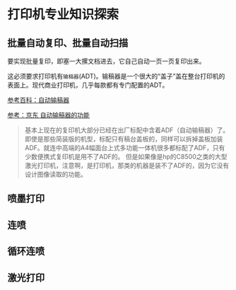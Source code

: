 # 打印机专业知识探索


## 批量自动复印、批量自动扫描

要实现批量复印，即塞一大摞文档进去，它自己自动一页一页复印出来。

这必须要求打印机有`输稿器`(ADT)。输稿器是一个很大的“盖子”盖在整台打印机的表面上。现代商业打印机，几乎每款都有专门配置的ADT。

[参考百科：自动输稿器](https://baike.baidu.com/item/%E8%87%AA%E5%8A%A8%E8%BE%93%E7%A8%BF%E5%99%A8/3357871)

[参考：京东 自动输稿器的功能](https://www.jd.com/phb/zhishi/b6a75d57a094720e.html)

> 基本上现在的复印机大部分已经在出厂标配中含着ADF（自动输稿器）了。即使是那些简装版的机型，标配只有稿台盖板的，同样可以拆掉盖板加装ADF。就连中高端的A4幅面台上式多功能一体机很多都标配了ADF，只有少数便携式复印机是用不了ADF的。
但是如果像是hp的C8500之类的大型激光打印机，注意啊，是打印机，那类的机器是装不了ADF的，因为它没有设计图像读取的功能。


## 喷墨打印


## 连喷


## 循环连喷


## 激光打印

